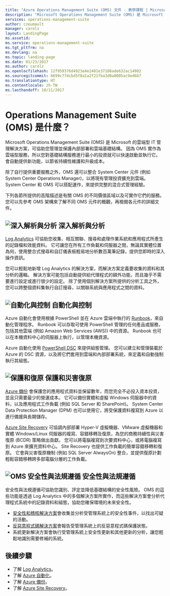 ```yaml
---
title: "Azure Operations Management Suite (OMS) 文件 - 教學課程 | Microsoft Docs"
description: "Microsoft Operations Management Suite (OMS) 是 Microsoft 的雲端型 IT 管理解決方案，可協助您管理並保護內部部署和雲端基礎結構。 本文會說明 OMS 中包含的各種服務，並提供其詳細內容的連結。"
services: operations-management-suite
author: czeumault
manager: carolz
layout: LandingPage
ms.assetid: 
ms.service: operations-management-suite
ms.tgt_pltfrm: na
ms.devlang: na
ms.topic: landing-page
ms.date: 01/23/2017
ms.author: carolz
ms.openlocfilehash: 12f959376d4923e4e2481e37108ade632ac14902
ms.sourcegitcommit: 6699c77dcbd5f8a1a2f21fba3d0a0005ac9ed6b7
ms.translationtype: HT
ms.contentlocale: zh-TW
ms.lasthandoff: 10/11/2017
---
```

# <a name="what-is-operations-management-suite-oms"></a>Operations Management Suite (OMS) 是什麼？
Microsoft Operations Management Suite (OMS) 是 Microsoft 的雲端型 IT 管理解決方案，可協助您管理並保護內部部署和雲端基礎結構。  因為 OMS 實作為雲端型服務，所以您對基礎結構服務進行最小的投資就可以快速啟動並執行它。  會自動提供新功能，以節省持續性維護和升級成本。

除了自行提供重要服務之外，OMS 還可以整合 System Center 元件 (例如 System Center Operations Manager)，以將現有管理投資擴充到雲端。  System Center 和 OMS 可以搭配運作，來提供完整的混合式管理經驗。

下列各節所提供的高階描述是有關 OMS 的不同價值區域以及可實作它們的服務。  您可以先參考 OMS 架構來了解不同 OMS 元件的概觀，再檢閱各元件的詳細文件。

## <a name="insight-and-analyticsmediaoperations-management-suite-overviewicon-insight-analyticspng-insight-and-analytics"></a>![深入解析與分析](media/operations-management-suite-overview/icon-insight-analytics.png) 深入解析與分析
[Log Analytics](http://azure.microsoft.com/documentation/services/log-analytics) 可協助您收集、相互關聯、搜尋和處理作業系統和應用程式所產生的記錄檔和效能資料。 它可讓您在所有工作負載和伺服器之間，無論其實體位置為何，使用整合式搜尋和自訂儀表板輕易地分析數百萬筆記錄，提供您即時的深入操作資訊。

您可以輕鬆地新增 Log Analytics 的解決方案，而解決方案定義要收集的資料和其分析的邏輯。  解決方案可能包括自動提供給代理程式的額外功能，而且幾乎不需要進行設定或進行很少的設定。  除了使用個別解決方案所提供的分析工具之外，您可以跨整個資料集執行自訂搜尋，以關聯系統與應用程式之間的資料。  

## <a name="automation--controlmediaoperations-management-suite-overviewicon-automation-controlpng-automation--control"></a>![自動化與控制](media/operations-management-suite-overview/icon-automation-control.png) 自動化與控制
Azure 自動化會使用根據 PowerShell 並在 Azure 雲端中執行的 [Runbook](../automation/automation-runbook-types.md)，來自動化管理程序。  Runbook 可以存取可使用 PowerShell 管理的任何產品或服務，包括其他雲端 (例如 Amazon Web Services (AWS)) 中的資源。  Runbook 也可以在本機資料中心的伺服器上執行，以管理本機資源。

Azure 自動化使用 [PowerShell DSC](../automation/automation-dsc-overview.md) 來提供組態管理。  您可以建立和管理裝載於 Azure 的 DSC 資源，以及將它們套用到雲端和內部部署系統，來定義和自動強制執行其組態。

## <a name="protection-and-recoverymediaoperations-management-suite-overviewicon-protection-recoverypng-protection-and-disaster-recovery"></a>![保護和復原](media/operations-management-suite-overview/icon-protection-recovery.png) 保護和災害復原
[Azure 備份](http://azure.microsoft.com/documentation/services/backup) 會保護您的應用程式資料並保留數年，而您完全不必投入資本投資，並且只需要最少的營運成本。  它可以備份實體和虛擬 Windows 伺服器中的資料，以及應用程式工作負載 (例如 SQL Server 和 SharePoint)。  System Center Data Protection Manager (DPM) 也可以使用它，將受保護資料複寫到 Azure 以進行備援與長期儲存。

[Azure Site Recovery](http://azure.microsoft.com/documentation/services/site-recovery) 可協調內部部署 Hyper-V 虛擬機器、VMware 虛擬機器和實體 Windows/Linux 伺服器的複寫、容錯移轉及復原，為您的商務持續性與災害復原 (BCDR) 策略做出貢獻。 您可以將電腦複寫到次要資料中心，或將電腦複寫到 Azure 來擴充資料中心。 Site Recovery 也提供工作負載的簡單容錯移轉和復原。 它會與災害復原機制 (例如 SQL Server AlwaysOn) 整合，並提供復原計劃輕鬆容錯移轉跨多部電腦分層的工作負載。

## <a name="oms-security-and-compliancemediaoperations-management-suite-overviewicon-security-compliancepng-security-and-compliance"></a>![OMS 安全性與法規遵循](media/operations-management-suite-overview/icon-security-compliance.png) 安全性與法規遵循
安全性與法規遵循可協助您識別、評定並降低基礎結構的安全性風險。  OMS 的這些功能是透過 Log Analytics 中的多個解決方案所實作，而這些解決方案會分析代理程式系統中的記錄資料和組態，協助您確保環境的未來安全性。

* [安全性和稽核解決方案](oms-security-getting-started.md)會收集並分析受管理系統上的安全性事件，以找出可疑的活動。
* [反惡意程式碼解決方案](../log-analytics/log-analytics-malware.md)會報告受管理系統上的反惡意程式碼保護狀態。  
* 系統更新解決方案會執行受管理系統上安全性更新和其他更新的分析，讓您輕鬆地識別需要修補的系統。

## <a name="next-steps"></a>後續步驟
* 了解 [Log Analytics](http://azure.microsoft.com/documentation/services/log-analytics)。
* 了解 [Azure 自動化](../automation/automation-intro.md)。
* 了解 [Azure 備份](http://azure.microsoft.com/documentation/services/backup)。
* 了解 [Azure Site Recovery](http://azure.microsoft.com/documentation/services/site-recovery)。

